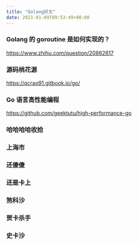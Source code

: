 ```yaml
---
title: "Golang好文"
date: 2021-01-09T09:53:49+08:00
---
```


### Golang 的 goroutine 是如何实现的？

https://www.zhihu.com/question/20862617

### 源码桃花源

https://qcrao91.gitbook.io/go/

### Go 语言高性能编程

https://github.com/geektutu/high-performance-go
### 哈哈哈哈收拾
### 上海市
### 还傻傻
### 还是卡上
### 煞科沙
### 贺卡杀手
### 史卡沙
